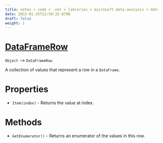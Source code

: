 ```yaml
---
title: notes > code > .net > libraries > microsoft.data.analysis > dataframerow
date: 2022-01-25T13:50:25-0700
draft: false
weight: 1
---
```

# [DataFrameRow](https://docs.microsoft.com/en-us/dotnet/api/microsoft.data.analysis.dataframerow?view=ml-dotnet-preview)
`Object` –> `DataFrameRow`  

A collection of values that represent a row in a `DataFrame`.

# Properties
- `Item(index)` - Returns the value at index.

# Methods
- `GetEnumerator()` - Returns an enumerator of the values in this row.
